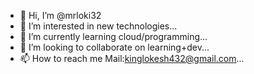 - 👋 Hi, I’m @mrloki32
- 👀 I’m interested in new technologies...
- 🌱 I’m currently learning cloud/programming...
- 💞️ I’m looking to collaborate on learning+dev...
- 📫 How to reach me Mail:kinglokesh432@gmail.com...

<!---
mrloki32/mrloki32 is a ✨ special ✨ repository because its `README.md` (this file) appears on your GitHub profile.
You can click the Preview link to take a look at your changes.
--->
